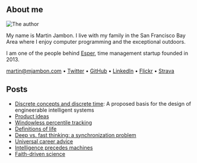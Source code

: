 About me
--------

<img src="//www.gravatar.com/avatar/ca1fd636db960bba6027154d81ef106e.png"
     alt="The author">

My name is Martin Jambon. I live with my family in the San Francisco
Bay Area where I enjoy computer programming and the exceptional outdoors.

I am one of the people behind [Esper](http://esper.com), time
management startup founded in 2013.

martin@mjambon.com
&bull; [Twitter](https://twitter.com/mjambon)
&bull; [GitHub](https://github.com/mjambon)
&bull; [LinkedIn](https://www.linkedin.com/in/mjambon)
&bull; [Flickr](https://www.flickr.com/photos/mjambon)
&bull; [Strava](http://www.strava.com/athletes/750791)

Posts
-----

* [Discrete concepts and discrete time](2016-09-03-discrete-indicators):
  A proposed basis for the design of engineerable intelligent systems
* [Product ideas](2016-07-30-product-ideas)
* [Windowless percentile tracking](2016-07-23-moving-percentile)
* [Definitions of life](2016-07-24-definitions-of-life)
* [Deep vs. fast thinking: a synchronization problem](2015-11-08-deep-vs-fast-thinking)
* [Universal career advice](2015-01-03-universal-career-advice)
* [Intelligence precedes machines](2014-12-31-intelligence-precedes-machines)
* [Faith-driven science](2014-12-27-faith-driven-science)
